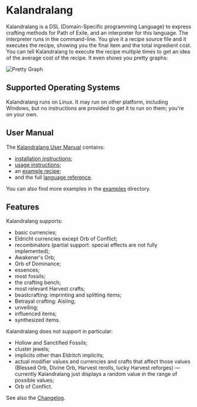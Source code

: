 # Kalandralang

Kalandralang is a DSL (Domain-Specific programming Language) to express crafting
methods for Path of Exile, and an interpreter for this language.
The interpreter runs in the command-line. You give it a recipe source file and it
executes the recipe, showing you the final item and the total ingredient cost.
You can tell Kalandralang to execute the recipe multiple
times to get an idea of the average cost of the recipe. It even shows you
pretty graphs:

![Pretty Graph](doc/pretty-graph.png)

## Supported Operating Systems

Kalandralang runs on Linux. It may run on other platform, including Windows, but
no instructions are provided to get it to run on them; you're on your own.

## User Manual

The [Kalandralang User Manual](https://doomeer.github.io/kalandralang/doc/manual.html)
contains:
- [installation instructions](https://doomeer.github.io/kalandralang/doc/manual.html#installation);
- [usage instructions](https://doomeer.github.io/kalandralang/doc/manual.html#usage);
- an [example recipe](https://doomeer.github.io/kalandralang/doc/manual.html#example-recipe);
- and the full [language reference](https://doomeer.github.io/kalandralang/doc/manual.html#language-reference).

You can also find more examples in the
[examples](https://github.com/doomeer/kalandralang/tree/master/examples) directory.

## Features

Kalandralang supports:
- basic currencies;
- Eldricht currencies except Orb of Conflict;
- recombinators (partial support: special effects are not fully implemented);
- Awakener's Orb;
- Orb of Dominance;
- essences;
- most fossils;
- the crafting bench;
- most relevant Harvest crafts;
- beastcrafting: imprinting and splitting items;
- Betrayal crafting: Aisling;
- unveiling;
- influenced items;
- synthesized items.

Kalandralang does not support in particular:
- Hollow and Sanctified Fossils;
- cluster jewels;
- implicits other than Eldritch implicits;
- actual modifier values and currencies and crafts that affect those values
  (Blessed Orb, Divine Orb, Harvest rerolls, lucky Harvest reforges) — currently
  Kalandralang just displays a random value in the range of possible values;
- Orb of Conflict.

See also the [Changelog](CHANGES.md).
